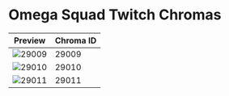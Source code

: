 # Omega Squad Twitch Chromas

| Preview | Chroma ID |
|---------|-----------|
| ![29009](https://raw.communitydragon.org/latest/plugins/rcp-be-lol-game-data/global/default/v1/champion-chroma-images/29/29009.png) | 29009 |
| ![29010](https://raw.communitydragon.org/latest/plugins/rcp-be-lol-game-data/global/default/v1/champion-chroma-images/29/29010.png) | 29010 |
| ![29011](https://raw.communitydragon.org/latest/plugins/rcp-be-lol-game-data/global/default/v1/champion-chroma-images/29/29011.png) | 29011 |
